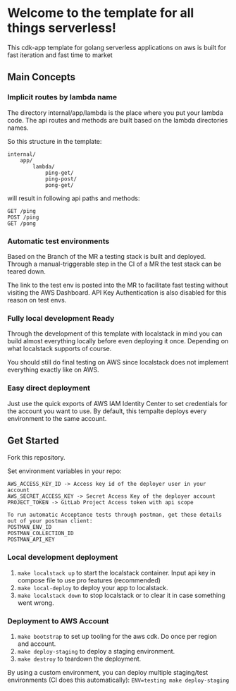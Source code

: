 # Welcome to the template for all things serverless!
This cdk-app template for golang serverless applications on aws is built for fast iteration and fast time to market

## Main Concepts

### Implicit routes by lambda name
The directory internal/app/lambda is the place where you put your lambda code.
The api routes and methods are built based on the lambda directories names.

So this structure in the template:
```
internal/
    app/
        lambda/
            ping-get/
            ping-post/
            pong-get/
```

will result in following api paths and methods:
```
GET /ping
POST /ping
GET /pong
```

### Automatic test environments
Based on the Branch of the MR a testing stack is built and deployed.
Through a manual-triggerable step in the CI of a MR the test stack can be teared down.

The link to the test env is posted into the MR to facilitate fast testing without visiting the AWS Dashboard.
API Key Authentication is also disabled for this reason on test envs.

### Fully local development Ready
Through the development of this template with localstack in mind you can build almost
everything locally before even deploying it once. Depending on what localstack supports of course.

You should still do final testing on AWS since localstack does not implement everything exactly like on AWS.

### Easy direct deployment
Just use the quick exports of AWS IAM Identity Center to set credentials for the account you want to use.
By default, this tempalte deploys every environment to the same account.

## Get Started
Fork this repository.

Set environment variables in your repo:
```
AWS_ACCESS_KEY_ID -> Access key id of the deployer user in your account
AWS_SECRET_ACCESS_KEY -> Secret Access Key of the deployer account
PROJECT_TOKEN -> GitLab Project Access token with api scope

To run automatic Acceptance tests through postman, get these details out of your postman client:
POSTMAN_ENV_ID 
POSTMAN_COLLECTION_ID
POSTMAN_API_KEY
```

### Local development deployment
1. `make localstack up` to start the localstack container. Input api key in compose file to use pro features (recommended)
2. `make local-deploy` to deploy your app to localstack.
3. `make localstack down` to stop localstack or to clear it in case something went wrong.

### Deployment to AWS Account
1. `make bootstrap` to set up tooling for the aws cdk. Do once per region and account.
2. `make deploy-staging` to deploy a staging environment.
3. `make destroy` to teardown the deployment.

By using a custom environment, you can deploy multiple staging/test environments (CI does this automatically):
```ENV=testing make deploy-staging```